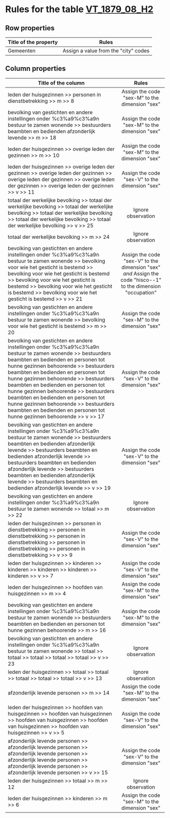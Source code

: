 # Rules for the table [VT_1879_08_H2](https://github.com/cgueret/DataDump/blob/master/xls-marked/VT_1879_08_H2_marked.xls?raw=true)
## Row properties
| Title of the property | Rules |
| --------------------- |:-----:|
| Gemeenten | Assign a value from the "city" codes |
## Column properties
| Title of the column | Rules |
| --------------------- |:-----:|
| leden der huisgezinnen >> personen in dienstbetrekking >> m >> 8 | Assign the code "sex-M" to the dimension "sex" |
| bevolking van gestichten en andere instellingen onder %c3%a9%c3%a9n bestuur te zamen wonende >> bestuurders beambten en bedienden afzonderlijk levende >> m >> 18 | Assign the code "sex-M" to the dimension "sex" |
| leden der huisgezinnen >> overige leden der gezinnen >> m >> 10 | Assign the code "sex-M" to the dimension "sex" |
| leden der huisgezinnen >> overige leden der gezinnen >> overige leden der gezinnen >> overige leden der gezinnen >> overige leden der gezinnen >> overige leden der gezinnen >> v >> 11 | Assign the code "sex-V" to the dimension "sex" |
| totaal der werkelijke bevolking >> totaal der werkelijke bevolking >> totaal der werkelijke bevolking >> totaal der werkelijke bevolking >> totaal der werkelijke bevolking >> totaal der werkelijke bevolking >> v >> 25 | Ignore observation |
| totaal der werkelijke bevolking >> m >> 24 | Ignore observation |
| bevolking van gestichten en andere instellingen onder %c3%a9%c3%a9n bestuur te zamen wonende >> bevolking voor wie het gesticht is bestemd >> bevolking voor wie het gesticht is bestemd >> bevolking voor wie het gesticht is bestemd >> bevolking voor wie het gesticht is bestemd >> bevolking voor wie het gesticht is bestemd >> v >> 21 | Assign the code "sex-V" to the dimension "sex" *and* Assign the code "hisco--1" to the dimension "occupation" |
| bevolking van gestichten en andere instellingen onder %c3%a9%c3%a9n bestuur te zamen wonende >> bevolking voor wie het gesticht is bestemd >> m >> 20 | Assign the code "sex-M" to the dimension "sex" |
| bevolking van gestichten en andere instellingen onder %c3%a9%c3%a9n bestuur te zamen wonende >> bestuurders beambten en bedienden en personen tot hunne gezinnen behoorende >> bestuurders beambten en bedienden en personen tot hunne gezinnen behoorende >> bestuurders beambten en bedienden en personen tot hunne gezinnen behoorende >> bestuurders beambten en bedienden en personen tot hunne gezinnen behoorende >> bestuurders beambten en bedienden en personen tot hunne gezinnen behoorende >> v >> 17 | Assign the code "sex-V" to the dimension "sex" |
| bevolking van gestichten en andere instellingen onder %c3%a9%c3%a9n bestuur te zamen wonende >> bestuurders beambten en bedienden afzonderlijk levende >> bestuurders beambten en bedienden afzonderlijk levende >> bestuurders beambten en bedienden afzonderlijk levende >> bestuurders beambten en bedienden afzonderlijk levende >> bestuurders beambten en bedienden afzonderlijk levende >> v >> 19 | Assign the code "sex-V" to the dimension "sex" |
| bevolking van gestichten en andere instellingen onder %c3%a9%c3%a9n bestuur te zamen wonende >> totaal >> m >> 22 | Ignore observation |
| leden der huisgezinnen >> personen in dienstbetrekking >> personen in dienstbetrekking >> personen in dienstbetrekking >> personen in dienstbetrekking >> personen in dienstbetrekking >> v >> 9 | Assign the code "sex-V" to the dimension "sex" |
| leden der huisgezinnen >> kinderen >> kinderen >> kinderen >> kinderen >> kinderen >> v >> 7 | Assign the code "sex-V" to the dimension "sex" |
| leden der huisgezinnen >> hoofden van huisgezinnen >> m >> 4 | Assign the code "sex-M" to the dimension "sex" |
| bevolking van gestichten en andere instellingen onder %c3%a9%c3%a9n bestuur te zamen wonende >> bestuurders beambten en bedienden en personen tot hunne gezinnen behoorende >> m >> 16 | Assign the code "sex-M" to the dimension "sex" |
| bevolking van gestichten en andere instellingen onder %c3%a9%c3%a9n bestuur te zamen wonende >> totaal >> totaal >> totaal >> totaal >> totaal >> v >> 23 | Ignore observation |
| leden der huisgezinnen >> totaal >> totaal >> totaal >> totaal >> totaal >> v >> 13 | Ignore observation |
| afzonderlijk levende personen >> m >> 14 | Assign the code "sex-M" to the dimension "sex" |
| leden der huisgezinnen >> hoofden van huisgezinnen >> hoofden van huisgezinnen >> hoofden van huisgezinnen >> hoofden van huisgezinnen >> hoofden van huisgezinnen >> v >> 5 | Assign the code "sex-V" to the dimension "sex" |
| afzonderlijk levende personen >> afzonderlijk levende personen >> afzonderlijk levende personen >> afzonderlijk levende personen >> afzonderlijk levende personen >> afzonderlijk levende personen >> v >> 15 | Assign the code "sex-V" to the dimension "sex" |
| leden der huisgezinnen >> totaal >> m >> 12 | Ignore observation |
| leden der huisgezinnen >> kinderen >> m >> 6 | Assign the code "sex-M" to the dimension "sex" |

